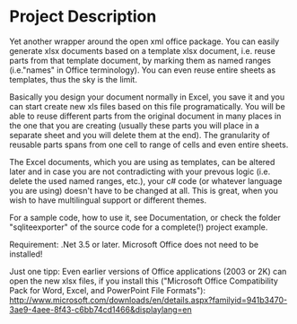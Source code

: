 # Project Description
Yet another wrapper around the open xml office package.
You can easily generate xlsx documents based on a template xlsx document, i.e. reuse parts from that template document, by marking them as named ranges (i.e."names" in Office terminology).
You can even reuse entire sheets as templates, thus the sky is the limit.

Basically you design your document normally in Excel, you save it and you can start create new xls files based on this file programatically. You will be able to reuse different parts from the original document in many places in the one that you are creating (usually these parts you will place in a separate sheet and you will delete them at the end). 
The granularity of reusable parts spans from one cell to range of cells and even entire sheets.

The Excel documents, which you are using as templates, can be altered later and in case you are not contradicting with your prevous logic (i.e. delete the used named ranges, etc.), your c# code (or whatever language you are using) doesn't have to be changed at all. This is great, when you wish to have multilingual support or different themes.

For a sample code, how to use it, see Documentation, or check the folder "sqliteexporter" of the source code for a complete(!) project example.


Requirement: .Net 3.5 or later.
Microsoft Office does not need to be installed!

Just one tipp:
Even earlier versions of Office applications (2003 or 2K) can open the new xlsx files, if you install this ("Microsoft Office Compatibility Pack for Word, Excel, and PowerPoint File Formats"):
http://www.microsoft.com/downloads/en/details.aspx?familyid=941b3470-3ae9-4aee-8f43-c6bb74cd1466&displaylang=en
